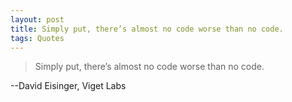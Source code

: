 ```yaml
---
layout: post
title: Simply put, there’s almost no code worse than no code.
tags: Quotes
---
```

> Simply put, there’s almost no code worse than no code.

--David Eisinger, Viget Labs 
